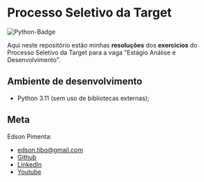 # Processo Seletivo da Target

<div>
<img src =
"https://img.shields.io/badge/python-3670A0?style=for-the-badge&logo=python&logoColor=ffdd54"
alt="Python-Badge">
</div>

Aqui neste repositório estão minhas **resoluções** dos **exercicios** do Processo Seletivo da Target para
a vaga "Estágio Análise e Desenvolvimento".

## Ambiente de desenvolvimento

- Python 3.11 (sem uso de bibliotecas externas);

## Meta

Edson Pimenta:
- edson.tibo@gmail.com
- [Github](https://github.com/eddyyxxyy)
- [LinkedIn](https://www.linkedin.com/in/eeddyyxxyy/)
- [Youtube](https://www.youtube.com/channel/UCIISJihJOYOBj-4oZhW3pSw)